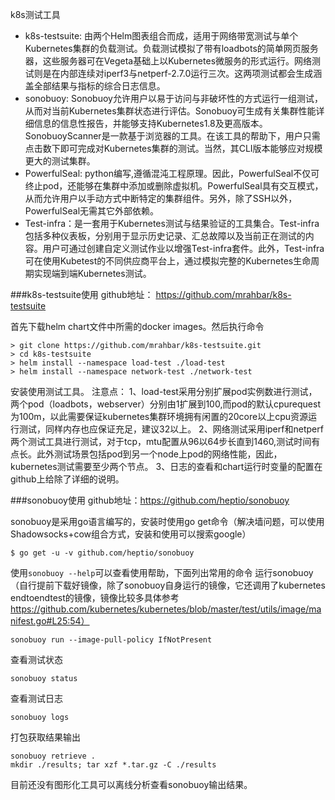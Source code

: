 k8s测试工具
* k8s-testsuite: 由两个Helm图表组合而成，适用于网络带宽测试与单个Kubernetes集群的负载测试。负载测试模拟了带有loadbots的简单网页服务器，这些服务器可在Vegeta基础上以Kubernetes微服务的形式运行。网络测试则是在内部连续对iperf3与netperf-2.7.0运行三次。这两项测试都会生成涵盖全部结果与指标的综合日志信息。
* sonobuoy: Sonobuoy允许用户以易于访问与非破坏性的方式运行一组测试，从而对当前Kubernetes集群状态进行评估。Sonobuoy可生成有关集群性能详细信息的信息性报告，并能够支持Kubernetes1.8及更高版本。SonobuoyScanner是一款基于浏览器的工具。在该工具的帮助下，用户只需点击数下即可完成对Kubernetes集群的测试。当然，其CLI版本能够应对规模更大的测试集群。
* PowerfulSeal: python编写,遵循混沌工程原理。因此，PowerfulSeal不仅可终止pod，还能够在集群中添加或删除虚拟机。PowerfulSeal具有交互模式，从而允许用户以手动方式中断特定的集群组件。另外，除了SSH以外，PowerfulSeal无需其它外部依赖。
* Test-infra：是一套用于Kubernetes测试与结果验证的工具集合。Test-infra包括多种仪表板，分别用于显示历史记录、汇总故障以及当前正在测试的内容。用户可通过创建自定义测试作业以增强Test-infra套件。此外，Test-infra可在使用Kubetest的不同供应商平台上，通过模拟完整的Kubernetes生命周期实现端到端Kubernetes测试。

###k8s-testsuite使用
github地址： https://github.com/mrahbar/k8s-testsuite

首先下载helm chart文件中所需的docker images。然后执行命令
```
> git clone https://github.com/mrahbar/k8s-testsuite.git
> cd k8s-testsuite
> helm install --namespace load-test ./load-test
> helm install --namespace network-test ./network-test
```
安装使用测试工具。
注意点：
1、load-test采用分别扩展pod实例数进行测试，两个pod（loadbots，webserver）分别由1扩展到100,而pod的默认cpurequest为100m，以此需要保证kubernetes集群环境拥有闲置的20core以上cpu资源运行测试，同样内存也应保证充足，建议32以上。
2、网络测试采用iperf和netperf两个测试工具进行测试，对于tcp，mtu配置从96以64步长直到1460,测试时间有点长。此外测试场景包括pod到另一个node上pod的网络性能，因此，kubernetes测试需要至少两个节点。
3、日志的查看和chart运行时变量的配置在github上给除了详细的说明。

###sonobuoy使用
github地址：https://github.com/heptio/sonobuoy

sonobuoy是采用go语言编写的，安装时使用go get命令（解决墙问题，可以使用Shadowsocks+cow组合方式，安装和使用可以搜索google）
```
$ go get -u -v github.com/heptio/sonobuoy
```
使用```sonobuoy --help```可以查看使用帮助，下面列出常用的命令
运行sonobuoy（自行提前下载好镜像，除了sonobuoy自身运行的镜像，它还调用了kubernetes endtoendtest的镜像，镜像比较多具体参考 https://github.com/kubernetes/kubernetes/blob/master/test/utils/image/manifest.go#L25:54）
```
sonobuoy run --image-pull-policy IfNotPresent
```
查看测试状态
```
sonobuoy status
```
查看测试日志
```
sonobuoy logs
```
打包获取结果输出
```
sonobuoy retrieve .
mkdir ./results; tar xzf *.tar.gz -C ./results
```
目前还没有图形化工具可以离线分析查看sonobuoy输出结果。